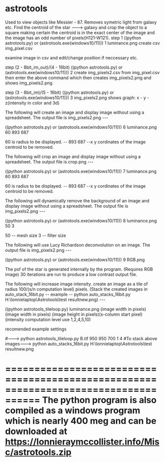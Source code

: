 # astrotools  
 Used to view objects like Messier - 87.  Removes symetric light from galaxy etc.  Find the centroid of the star ---> galaxy and crop the object to a square making certain the centroid is in the exact center of the image and the image has an odd number of pixels(H121-W121). 
step 1
((python astrotools.py) or (astrotools.exe(windows10/11))) 1 luminance.png
create csv img_pixel.csv

examine image in csv and edit/change position if neccessary etc.

step (2 - 8bit_im_out)/(4 - 16bit)
((python astrotools.py) or (astrotools.exe(windows10/11))) 2
create img_pixels2.csv from img_pixel.csv then enter the above command which then creates img_pixels2.png and shows img_pixels2.png

step (3 - 8bit_im)/(5 - 16bit)
((python astrotools.py) or (astrotools.exe(windows10/11))) 3 img_pixels2.png
shows graph:  x - y - z(intensity in color and 3d)

The following will create an image and display image without using a spreadsheet.  The output file is img_pixels2.png ---

((python astrotools.py) or (astrotools.exe(windows10/11))) 6 luminance.png 60 893 687
 
60 is radius to be displayed.  --  893 687 --x y cordinates of the image centroid to be removed.

The following will crop an image and display image without using a spreadsheet.  The output file is crop.png ---

((python astrotools.py) or (astrotools.exe(windows10/11))) 7 luminance.png 60 893 687
 
60 is radius to be displayed.  --  893 687 --x y cordinates of the image centroid to be removed.

The following will dynamically remove the background of an image and display image without using a spreadsheet.  The output file is img_pixels2.png ---

((python astrotools.py) or (astrotools.exe(windows10/11))) 8 luminance.png 50 3

50 -- mesh size    3 -- filter size 

The following will use Lucy Richardson deconvolution on an image.  The output file is img_pixels2.png ---

((python astrotools.py) or (astrotools.exe(windows10/11))) 9 RGB.png 

The psf of the star is generated internally by the program. (Requires RGB image) 30 iterations are run to produce a low contrast output file.

The following will increase image intensity. create an image as a tile of radius 100/(s/n computation level) pixels. (Stack the created images in auto_stack_16bit.py -- example -- python auto_stacks_16bit.py H:\lonnielaptop\Astrotools\test  resultnew.png) --- 

((python astrotools_tileloop.py) luminance.png (image width in pixels) (image width in pixels) (image height in pixels)(x-column start pixel) (intensity computation level use 1,2,4,5,10) 

recomended example settings

#---> python astrotools_tileloop.py B.tif 950 950 700 1 4
#To stack above images---> python auto_stacks_16bit.py H:\lonnielaptop\Astrotools\test resultnew.png

====================================================================================
The python program is also compiled as a windows program which is nearly 400 meg and can be downloaded at https://lonnieraymccollister.info/Misc/astrotools.zip
====================================================================================